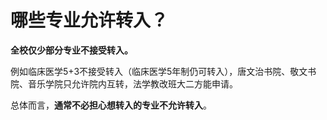 # 哪些专业允许转入？

**全校仅少部分专业不接受转入。**

例如临床医学5+3不接受转入（临床医学5年制仍可转入），唐文治书院、敬文书院、音乐学院只允许院内互转，法学教改班大二方能申请。

总体而言，**通常不必担心想转入的专业不允许转入**。